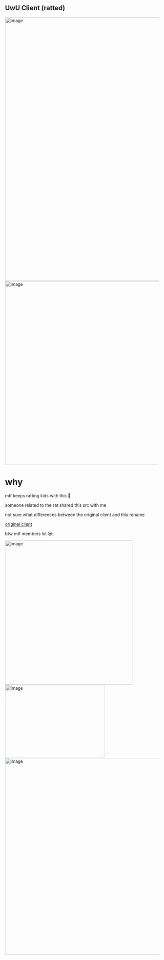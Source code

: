 ## UwU Client (ratted)

<img width="1423" height="862" alt="image" src="https://github.com/user-attachments/assets/215f158f-d46c-4cc4-97fb-5fae72a5ec69" />

<img width="599" height="601" alt="image" src="https://github.com/user-attachments/assets/a8904348-12e1-4dae-9eda-05a14442f46d" />

# why
mtf keeps ratting kids with this 🤣 

someone related to the rat shared this src with me

not sure what differences between the original client and this rename

[original client](https://github.com/randomguy3725/MoonLight) 


btw mtf members lol 😒:

<img width="417" height="472" alt="image" src="https://github.com/user-attachments/assets/57e3e6ab-b4cd-42e4-a756-18f78353a2f1" />

<img width="325" height="239" alt="image" src="https://github.com/user-attachments/assets/3e940163-1c1c-4c50-8ea8-20fc714dd418" />

<img width="732" height="643" alt="image" src="https://github.com/user-attachments/assets/3665e3b9-fd21-4f6f-840d-a8eb9088df7c" />





